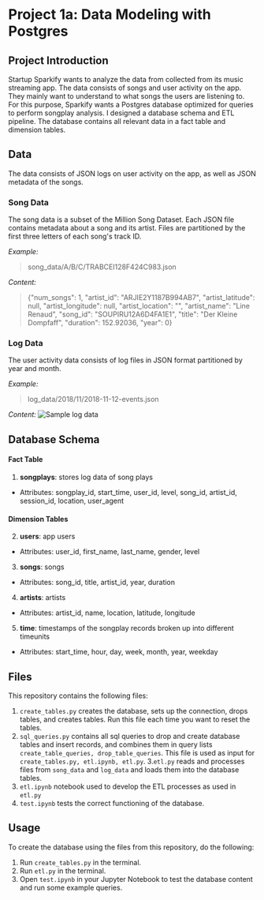 # Project 1a: Data Modeling with Postgres

## Project Introduction
Startup Sparkify wants to analyze the data from collected from its music streaming app. The data consists of songs and user activity on the app. They mainly want to understand to what songs the users are listening to. For this purpose, Sparkify wants a Postgres database optimized for queries to perform songplay analysis. I designed a database schema and ETL pipeline. The database contains all relevant data in a fact table and dimension tables.

## Data
The data consists of JSON logs on user activity on the app, as well as JSON metadata of the songs.

### Song Data
The song data is a subset of the Million Song Dataset. Each JSON file contains metadata about a song and its artist. Files are partitioned by the first three letters of each song's track ID.

*Example:*
>song_data/A/B/C/TRABCEI128F424C983.json

*Content:*
> {"num_songs": 1, "artist_id": "ARJIE2Y1187B994AB7", "artist_latitude": null, "artist_longitude": null, "artist_location": "", "artist_name": "Line Renaud", "song_id": "SOUPIRU12A6D4FA1E1", "title": "Der Kleine Dompfaff", "duration": 152.92036, "year": 0}

### Log Data
The user activity data consists of log files in JSON format partitioned by year and month.

*Example:*
> log_data/2018/11/2018-11-12-events.json

*Content:*
![Sample log data](images/log_data.png "Sample log data")

## Database Schema

#### Fact Table
1. **songplays**: stores log data of song plays
  * Attributes: songplay_id, start_time, user_id, level, song_id, artist_id, session_id, location, user_agent


#### Dimension Tables
2. **users**: app users
  * Attributes: user_id, first_name, last_name, gender, level
3. **songs**: songs
  * Attributes: song_id, title, artist_id, year, duration
4. **artists**: artists
  * Attributes: artist_id, name, location, latitude, longitude
5. **time**: timestamps of the songplay records broken up into different timeunits
  * Attributes: start_time, hour, day, week, month, year, weekday

## Files
This repository contains the following files:
1. `create_tables.py` creates the database, sets up the connection, drops tables, and creates tables. Run this file each time you want to reset the tables.
2. `sql_queries.py` contains all sql  queries to drop and create database tables and insert records, and combines them in query lists `create_table_queries, drop_table_queries`. This file is used as input for `create_tables.py, etl.ipynb, etl.py`.
3.`etl.py` reads and processes files from `song_data` and `log_data` and loads them into the database tables.
4. `etl.ipynb` notebook used to develop the ETL processes as used in `etl.py`
5. `test.ipynb` tests the correct functioning of the database.

## Usage
To create the database using the files from this repository, do the following:
1. Run `create_tables.py` in the terminal.
2. Run `etl.py` in the terminal.
3. Open `test.ipynb` in your Jupyter Notebook to test the database content and run some example queries.
